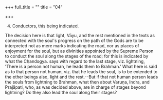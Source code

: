 +++
full_title = ""
title = "04"

+++


4. Conductors, this being indicated.

The decision here is that light, Vāyu, and the rest mentioned in the texts as connected with the soul's progress on the path of the Gods are to be interpreted not as mere marks indicating the road, nor as places of enjoyment for the soul, but as divinities appointed by the Supreme Person to conduct the soul along the stages of the road; for this is indicated by what the Cḥandogya. says with regard to the last stage, viz. lightning, 'There is a person not human, he leads them to Brahman.' What here is said as to that person not human, viz. that he leads the soul, is to be extended to the other beings also, light and the rest.--But if that not human person leads the souls from lightning to Brahman, what then about Varuṇa, Indra, and Prajāpati, who, as was decided above, are in charge of stages beyond lightning? Do they also lead the soul along their stages?

